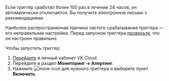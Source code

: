 Если триггер сработал более 100 раз в течение 24 часов, он автоматически отключается. Вы получите электронное письмо с рекомендациями.

Наиболее распространенная причина частого срабатывания триггера — его неправильная настройка. Перед запуском триггера [проверьте](/ru/monitoring-services/alerting/triggers/triggers-add), что он настроен правильно.

Чтобы запустить триггер:

1. [Перейдите](https://msk.cloud.vk.com/app/) в личный кабинет VK Cloud.
1. Перейдите в раздел **Мониторинг → Алертинг**.
1. Нажмите ![more-icon](/ru/assets/more-icon.svg "inline") для нужного триггера и выберите пункт **Включить**.
